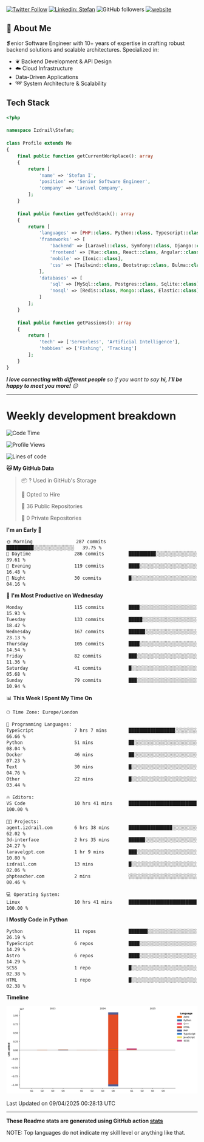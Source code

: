 [![Twitter Follow](https://img.shields.io/twitter/follow/thephpteacher?label=Follow)](https://twitter.com/intent/follow?screen_name=thephpteacher)
[![Linkedin: Stefan](https://img.shields.io/badge/izdrail-blue?style=flat-square&logo=Linkedin&logoColor=white&link=https://www.linkedin.com/in/izdrail/)](https://www.linkedin.com/in/izdrail/)
![GitHub followers](https://img.shields.io/github/followers/izdrail?label=Follow&style=social)
[![website](https://img.shields.io/badge/Website-46a2f1.svg?&style=flat-square&logo=Google-Chrome&logoColor=white&link=https://izdrail.com/)](https://izdrail.com/)

## 🚀 About Me
❡enior Software Engineer with 10+ years of expertise in crafting robust backend solutions and scalable architectures. 
Specialized in:

- ❦ Backend Development & API Design
- ☁️ Cloud Infrastructure
-  Data-Driven Applications
- ➿ System Architecture & Scalability

## Tech Stack

```php
<?php

namespace Izdrail\Stefan;

class Profile extends Me
{
    final public function getCurrentWorkplace(): array
    {
        return [
            'name' => 'Stefan I',
            'position' => 'Senior Software Engineer',
            'company' => 'Laravel Company',
        ];
    }
    
    final public function getTechStack(): array
    {
        return [
            'languages' => [PHP::class, Python::class, Typescript::class],
            'frameworks' => [
                'backend' => [Laravel::class, Symfony::class, Django::class, FastApi::class],
                'frontend' => [Vue::class, React::class, Angular::class],
                'mobile' => [Ionic::class],
                'css' => [Tailwind::class, Bootstrap::class, Bulma::class]
            ],
            'databases' => [
                'sql' => [MySql::class, Postgres::class, Sqlite::class],
                'nosql' => [Redis::class, Mongo::class, Elastic::class]
            ]
        ];
    }

    final public function getPassions(): array
    {
        return [
            'tech' => ['Serverless', 'Artificial Intelligence'],
            'hobbies' => ['Fishing', 'Tracking']
        ];
    }
}
```
 <em><b>I love connecting with different people</b> so if you want to say <b>hi, I'll be happy to meet you more!</b> 😊</em>


---
# Weekly development breakdown
<!--START_SECTION:waka-->
![Code Time](http://img.shields.io/badge/Code%20Time-1%2C203%20hrs%2044%20mins-blue)

![Profile Views](http://img.shields.io/badge/Profile%20Views-2-blue)

![Lines of code](https://img.shields.io/badge/From%20Hello%20World%20I%27ve%20Written-11.7%20million%20lines%20of%20code-blue)

**🐱 My GitHub Data** 

> 📦 ? Used in GitHub's Storage 
 > 
> 💼 Opted to Hire
 > 
> 📜 36 Public Repositories 
 > 
> 🔑 0 Private Repositories 
 > 
**I'm an Early 🐤** 

```text
🌞 Morning                287 commits         ██████████░░░░░░░░░░░░░░░   39.75 % 
🌆 Daytime                286 commits         ██████████░░░░░░░░░░░░░░░   39.61 % 
🌃 Evening                119 commits         ████░░░░░░░░░░░░░░░░░░░░░   16.48 % 
🌙 Night                  30 commits          █░░░░░░░░░░░░░░░░░░░░░░░░   04.16 % 
```
📅 **I'm Most Productive on Wednesday** 

```text
Monday                   115 commits         ████░░░░░░░░░░░░░░░░░░░░░   15.93 % 
Tuesday                  133 commits         █████░░░░░░░░░░░░░░░░░░░░   18.42 % 
Wednesday                167 commits         ██████░░░░░░░░░░░░░░░░░░░   23.13 % 
Thursday                 105 commits         ████░░░░░░░░░░░░░░░░░░░░░   14.54 % 
Friday                   82 commits          ███░░░░░░░░░░░░░░░░░░░░░░   11.36 % 
Saturday                 41 commits          █░░░░░░░░░░░░░░░░░░░░░░░░   05.68 % 
Sunday                   79 commits          ███░░░░░░░░░░░░░░░░░░░░░░   10.94 % 
```


📊 **This Week I Spent My Time On** 

```text
🕑︎ Time Zone: Europe/London

💬 Programming Languages: 
TypeScript               7 hrs 7 mins        █████████████████░░░░░░░░   66.66 % 
Python                   51 mins             ██░░░░░░░░░░░░░░░░░░░░░░░   08.04 % 
Docker                   46 mins             ██░░░░░░░░░░░░░░░░░░░░░░░   07.23 % 
Text                     30 mins             █░░░░░░░░░░░░░░░░░░░░░░░░   04.76 % 
Other                    22 mins             █░░░░░░░░░░░░░░░░░░░░░░░░   03.44 % 

🔥 Editors: 
VS Code                  10 hrs 41 mins      █████████████████████████   100.00 % 

🐱‍💻 Projects: 
agent.izdrail.com        6 hrs 38 mins       ████████████████░░░░░░░░░   62.02 % 
3d-interface             2 hrs 35 mins       ██████░░░░░░░░░░░░░░░░░░░   24.27 % 
laravelgpt.com           1 hr 9 mins         ███░░░░░░░░░░░░░░░░░░░░░░   10.80 % 
izdrail.com              13 mins             █░░░░░░░░░░░░░░░░░░░░░░░░   02.06 % 
phpteacher.com           2 mins              ░░░░░░░░░░░░░░░░░░░░░░░░░   00.46 % 

💻 Operating System: 
Linux                    10 hrs 41 mins      █████████████████████████   100.00 % 
```

**I Mostly Code in Python** 

```text
Python                   11 repos            ███████░░░░░░░░░░░░░░░░░░   26.19 % 
TypeScript               6 repos             ████░░░░░░░░░░░░░░░░░░░░░   14.29 % 
Astro                    6 repos             ████░░░░░░░░░░░░░░░░░░░░░   14.29 % 
SCSS                     1 repo              █░░░░░░░░░░░░░░░░░░░░░░░░   02.38 % 
HTML                     1 repo              █░░░░░░░░░░░░░░░░░░░░░░░░   02.38 % 
```



**Timeline**

![Lines of Code chart](https://raw.githubusercontent.com/izdrail/izdrail/master/assets/bar_graph.png)


 Last Updated on 09/04/2025 00:28:13 UTC
<!--END_SECTION:waka-->

---


**These Readme stats are generated using GitHub action [stats](https://github.com/izdrail/stats)**

NOTE: Top languages do not indicate my skill level or anything like that. 
